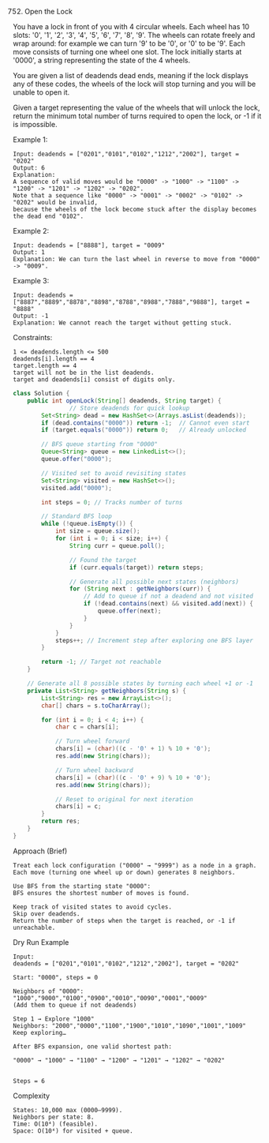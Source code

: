 752. Open the Lock

You have a lock in front of you with 4 circular wheels. Each wheel has 10 slots: '0', '1', '2', '3', '4', '5', '6', '7', '8', '9'.
The wheels can rotate freely and wrap around: for example we can turn '9' to be '0', or '0' to be '9'. 
Each move consists of turning one wheel one slot.
The lock initially starts at '0000', a string representing the state of the 4 wheels.

You are given a list of deadends dead ends, meaning if the lock displays any of these codes, the wheels of the lock will stop turning and you will be unable to open it.

Given a target representing the value of the wheels that will unlock the lock, return the minimum total number of turns required to open the lock, or -1 if it is impossible.

 Example 1:
```
Input: deadends = ["0201","0101","0102","1212","2002"], target = "0202"
Output: 6
Explanation: 
A sequence of valid moves would be "0000" -> "1000" -> "1100" -> "1200" -> "1201" -> "1202" -> "0202".
Note that a sequence like "0000" -> "0001" -> "0002" -> "0102" -> "0202" would be invalid,
because the wheels of the lock become stuck after the display becomes the dead end "0102".
```
Example 2:
```
Input: deadends = ["8888"], target = "0009"
Output: 1
Explanation: We can turn the last wheel in reverse to move from "0000" -> "0009".
```
Example 3:
```
Input: deadends = ["8887","8889","8878","8898","8788","8988","7888","9888"], target = "8888"
Output: -1
Explanation: We cannot reach the target without getting stuck.
```

Constraints:
```
1 <= deadends.length <= 500
deadends[i].length == 4
target.length == 4
target will not be in the list deadends.
target and deadends[i] consist of digits only.
```



```java
class Solution {
    public int openLock(String[] deadends, String target) {
                // Store deadends for quick lookup
        Set<String> dead = new HashSet<>(Arrays.asList(deadends));
        if (dead.contains("0000")) return -1;  // Cannot even start
        if (target.equals("0000")) return 0;   // Already unlocked

        // BFS queue starting from "0000"
        Queue<String> queue = new LinkedList<>();
        queue.offer("0000");

        // Visited set to avoid revisiting states
        Set<String> visited = new HashSet<>();
        visited.add("0000");

        int steps = 0; // Tracks number of turns

        // Standard BFS loop
        while (!queue.isEmpty()) {
            int size = queue.size();
            for (int i = 0; i < size; i++) {
                String curr = queue.poll();

                // Found the target
                if (curr.equals(target)) return steps;

                // Generate all possible next states (neighbors)
                for (String next : getNeighbors(curr)) {
                    // Add to queue if not a deadend and not visited
                    if (!dead.contains(next) && visited.add(next)) {
                        queue.offer(next);
                    }
                }
            }
            steps++; // Increment step after exploring one BFS layer
        }

        return -1; // Target not reachable
    }

    // Generate all 8 possible states by turning each wheel +1 or -1
    private List<String> getNeighbors(String s) {
        List<String> res = new ArrayList<>();
        char[] chars = s.toCharArray();

        for (int i = 0; i < 4; i++) {
            char c = chars[i];

            // Turn wheel forward
            chars[i] = (char)((c - '0' + 1) % 10 + '0');
            res.add(new String(chars));

            // Turn wheel backward
            chars[i] = (char)((c - '0' + 9) % 10 + '0');
            res.add(new String(chars));

            // Reset to original for next iteration
            chars[i] = c;
        }
        return res;
    }
}

```


Approach (Brief)
```
Treat each lock configuration ("0000" → "9999") as a node in a graph.
Each move (turning one wheel up or down) generates 8 neighbors.

Use BFS from the starting state "0000":
BFS ensures the shortest number of moves is found.

Keep track of visited states to avoid cycles.
Skip over deadends.
Return the number of steps when the target is reached, or -1 if unreachable.
```

Dry Run Example
```
Input:
deadends = ["0201","0101","0102","1212","2002"], target = "0202"

Start: "0000", steps = 0

Neighbors of "0000": "1000","9000","0100","0900","0010","0090","0001","0009"
(Add them to queue if not deadends)

Step 1 → Explore "1000"
Neighbors: "2000","0000","1100","1900","1010","1090","1001","1009"
Keep exploring…

After BFS expansion, one valid shortest path:

"0000" → "1000" → "1100" → "1200" → "1201" → "1202" → "0202"


Steps = 6
```

Complexity
```
States: 10,000 max (0000–9999).
Neighbors per state: 8.
Time: O(10⁴) (feasible).
Space: O(10⁴) for visited + queue.
```
